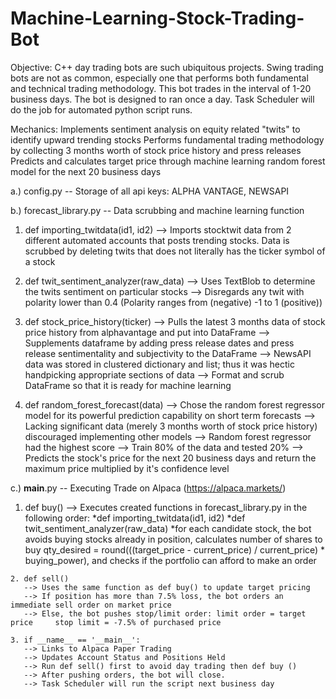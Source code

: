 # Machine-Learning-Stock-Trading-Bot
Objective: C++ day trading bots are such ubiquitous projects. 
Swing trading bots are not as common, especially one that performs both fundamental and technical trading methodology. 
This bot trades in the interval of 1-20 business days. The bot is designed to ran once a day.
Task Scheduler will do the job for automated python script runs.

Mechanics: Implements sentiment analysis on equity related "twits" to identify upward trending stocks 
Performs fundamental trading methodology by collecting 3 months worth of stock price history and press releases 
Predicts and calculates target price through machine learning random forest model for the next 20 business days

a.) config.py -- Storage of all api keys: ALPHA VANTAGE, NEWSAPI

b.) forecast_library.py -- Data scrubbing and machine learning function
  
  1. def importing_twitdata(id1, id2) 
      --> Imports stocktwit data from 2 different automated accounts that posts trending stocks. 
          Data is scrubbed by deleting twits that does not literally has the ticker symbol of a stock
  
  2. def twit_sentiment_analyzer(raw_data) 
      --> Uses TextBlob to determine the twits sentiment on particular stocks
      --> Disregards any twit with polarity lower than 0.4 (Polarity ranges from (negative) -1 to 1 (positive))
      
  3. def stock_price_history(ticker)
      --> Pulls the latest 3 months data of stock price history from alphavantage and put into DataFrame
      --> Supplements dataframe by adding press release dates and press release sentimentality and subjectivity to the DataFrame 
      --> NewsAPI data was stored in clustered dictionary and list; thus it was hectic handpicking appropriate sections of data
      --> Format and scrub DataFrame so that it is ready for machine learning
   
  4. def random_forest_forecast(data)
      --> Chose the random forest regressor model for its powerful prediction capability on short term forecasts
      --> Lacking significant data (merely 3 months worth of stock price history) discouraged implementing other models
      --> Random forest regressor had the highest score
      --> Train 80% of the data and tested 20%
      --> Predicts the stock's price for the next 20 business days and return the maximum price multiplied by it's confidence level
         
c.) __main__.py -- Executing Trade on Alpaca (https://alpaca.markets/)
   
   1. def buy()
      --> Executes created functions in forecast_library.py in the following order:
          *def importing_twitdata(id1, id2) 
          *def twit_sentiment_analyzer(raw_data)
          *for each candidate stock, the bot avoids buying stocks already in position, calculates number of shares to buy
          qty_desired = round(((target_price - current_price) / current_price) * buying_power), and checks if the portfolio
          can afford to make an order
    
    2. def sell()
       --> Uses the same function as def buy() to update target pricing
       --> If position has more than 7.5% loss, the bot orders an immediate sell order on market price
       --> Else, the bot pushes stop/limit order: limit order = target price     stop limit = -7.5% of purchased price
       
    3. if __name__ == '__main__':
       --> Links to Alpaca Paper Trading
       --> Updates Account Status and Positions Held
       --> Run def sell() first to avoid day trading then def buy ()
       --> After pushing orders, the bot will close. 
       --> Task Scheduler will run the script next business day
          
      
